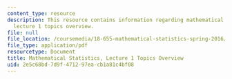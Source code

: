 ```yaml
---
content_type: resource
description: This resource contains information regarding mathematical statistics,
  lecture 1 topics overview.
file: null
file_location: /coursemedia/18-655-mathematical-statistics-spring-2016/2e5c68bd7d9f471297eacb1a81c4bf08_MIT18_655S16_LecNote1.pdf
file_type: application/pdf
resourcetype: Document
title: Mathematical Statistics, Lecture 1 Topics Overview
uid: 2e5c68bd-7d9f-4712-97ea-cb1a81c4bf08
---
```

